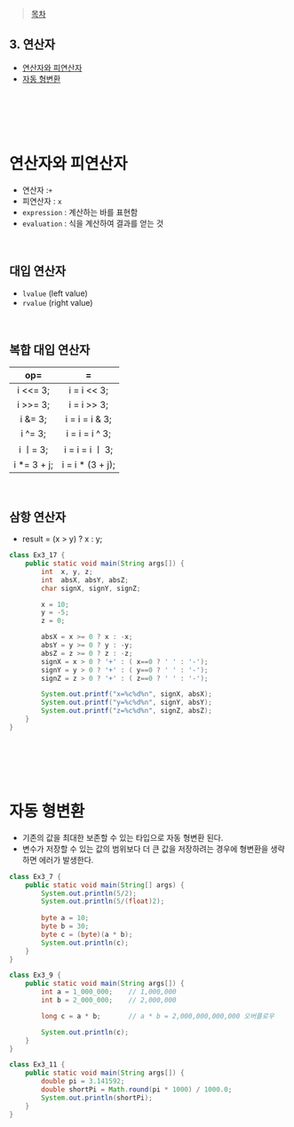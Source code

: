 > [목차](index.md)
## 3. 연산자
 - [연산자와 피연산자](#연산자와-피연산자)
 - [자동 형변환](#자동-형변환)

<br><br>
<br><br>





# 연산자와 피연산자
- 연산자 :`+`
- 피연산자 : `x`
- `expression` : 계산하는 바를 표현함
- `evaluation` : 식을 계산하여 결과를 얻는 것  
  
<br>

## 대입 연산자
- `lvalue` (left value)
- `rvalue` (right value)

<br>

## 복합 대입 연산자 

|     op=     |        =         |
| :---------: | :--------------: |
|  i <<= 3;   |   i = i << 3;    |
|  i >>= 3;   |   i = i >> 3;    |
|   i &= 3;   |  i = i = i & 3;  |
|   i ^= 3;   |  i = i = i ^ 3;  |
|  i ㅣ= 3;   | i = i = i ㅣ 3;  |
| i *= 3 + j; | i = i * (3 + j); |

<br>

## 삼항 연산자
- result = (x > y) ? x : y;  
```java
class Ex3_17 {
	public static void main(String args[]) { 
		int  x, y, z;
		int  absX, absY, absZ;
		char signX, signY, signZ;

		x = 10;
		y = -5;
		z = 0;

		absX = x >= 0 ? x : -x;
		absY = y >= 0 ? y : -y;
		absZ = z >= 0 ? z : -z;
		signX = x > 0 ? '+' : ( x==0 ? ' ' : '-'); 
		signY = y > 0 ? '+' : ( y==0 ? ' ' : '-'); 
		signZ = z > 0 ? '+' : ( z==0 ? ' ' : '-'); 

		System.out.printf("x=%c%d%n", signX, absX);
		System.out.printf("y=%c%d%n", signY, absY);
		System.out.printf("z=%c%d%n", signZ, absZ);
	}
}
```  

<br><br>
<br><br>






# 자동 형변환
- 기존의 값을 최대한 보존할 수 있는 타입으로 자동 형변환 된다.
- 변수가 저장할 수 있는 값의 범위보다 더 큰 값을 저장하려는 경우에 형변환을 생략하면 에러가 발생한다.  
```java
class Ex3_7 {
	public static void main(String[] args) {
		System.out.println(5/2);
		System.out.println(5/(float)2); 
    
		byte a = 10;
		byte b = 30;
		byte c = (byte)(a * b);
		System.out.println(c);
	}
}
```
```java
class Ex3_9 {
	public static void main(String args[]) { 
		int a = 1_000_000;    // 1,000,000   
		int b = 2_000_000;    // 2,000,000

		long c = a * b;       // a * b = 2,000,000,000,000 오버플로우 

		System.out.println(c);
	}
}
```
```java
class Ex3_11 {
	public static void main(String args[]) { 
		double pi = 3.141592; 
		double shortPi = Math.round(pi * 1000) / 1000.0;
		System.out.println(shortPi);
	}
}
```  